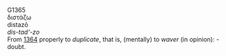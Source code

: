 G1365  
διστάζω  
distazō  
*dis-tad‘-zo*  
From [1364](g1364) properly to *duplicate*, that is, (mentally) to
*waver* (in opinion): - doubt.  
